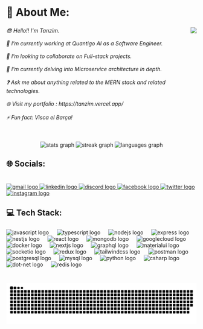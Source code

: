 <h1 align="left">💫 About Me:</h1>

###

<img align="right" height="200" src="https://media.tenor.com/y2JXkY1pXkwAAAAM/cat-computer.gif"  />

###

<h6 align="left">😎 Hello!! I'm Tanzim.<br><br>🏢 I’m currently working at Quantigo AI as a Software Engineer.<br><br>👯 I’m looking to collaborate on Full-stack projects.<br><br>🌱 I’m currently delving into Microservice architecture in depth.<br><br>❓ Ask me about anything related to the MERN stack and related technologies.<br><br>🌐 Visit my portfolio : https://tanzim.vercel.app/<br><br>⚡ Fun fact: Visca el Barça!</h6>

###

<br clear="both">

<div align="center">
  <img src="https://github-readme-stats.vercel.app/api?username=tanzim077&hide_title=false&hide_rank=false&show_icons=true&include_all_commits=true&count_private=true&disable_animations=false&theme=dracula&locale=en&hide_border=false" height="150" alt="stats graph"  />
  <img src="https://streak-stats.demolab.com?user=tanzim077&locale=en&mode=daily&theme=dracula&hide_border=false&border_radius=5" height="150" alt="streak graph"  />
  <img src="https://github-readme-stats.vercel.app/api/top-langs?username=tanzim077&locale=en&hide_title=false&layout=compact&card_width=320&langs_count=5&theme=dracula&hide_border=false" height="150" alt="languages graph"  />
</div>

###

<h2 align="left">🌐 Socials:</h2>

###

<br clear="both">

<div align="left">
  <a href="tanzimahmed077@gmail.com" target="_blank">
    <img src="https://raw.githubusercontent.com/maurodesouza/profile-readme-generator/master/src/assets/icons/social/gmail/default.svg" width="50" height="35" alt="gmail logo"  />
  </a>
  <a href="https://www.linkedin.com/in/ahmedtanzim077/" target="_blank">
    <img src="https://raw.githubusercontent.com/maurodesouza/profile-readme-generator/master/src/assets/icons/social/linkedin/default.svg" width="50" height="35" alt="linkedin logo"  />
  </a>
  <a href="https://discord.gg/ctdmEWcu" target="_blank">
    <img src="https://raw.githubusercontent.com/maurodesouza/profile-readme-generator/master/src/assets/icons/social/discord/default.svg" width="50" height="35" alt="discord logo"  />
  </a>
  <a href="https://www.facebook.com/tanzim077/" target="_blank">
    <img src="https://raw.githubusercontent.com/maurodesouza/profile-readme-generator/master/src/assets/icons/social/facebook/default.svg" width="50" height="35" alt="facebook logo"  />
  </a>
  <a href="https://twitter.com/tanzim077" target="_blank">
    <img src="https://raw.githubusercontent.com/maurodesouza/profile-readme-generator/master/src/assets/icons/social/twitter/default.svg" width="50" height="35" alt="twitter logo"  />
  </a>
  <a href="https://www.instagram.com/tanzim.ahmed/" target="_blank">
    <img src="https://raw.githubusercontent.com/maurodesouza/profile-readme-generator/master/src/assets/icons/social/instagram/default.svg" width="50" height="35" alt="instagram logo"  />
  </a>
</div>

###

<h2 align="left">💻 Tech Stack:</h2>

###

<div align="left">
  <img src="https://skillicons.dev/icons?i=js" height="30" alt="javascript logo"  />
  <img width="13" />
  <img src="https://skillicons.dev/icons?i=ts" height="30" alt="typescript logo"  />
  <img width="13" />
  <img src="https://skillicons.dev/icons?i=nodejs" height="30" alt="nodejs logo"  />
  <img width="13" />
  <img src="https://skillicons.dev/icons?i=express" height="30" alt="express logo"  />
  <img width="13" />
  <img src="https://skillicons.dev/icons?i=nestjs" height="30" alt="nestjs logo"  />
  <img width="13" />
  <img src="https://skillicons.dev/icons?i=react" height="30" alt="react logo"  />
  <img width="13" />
  <img src="https://skillicons.dev/icons?i=mongodb" height="30" alt="mongodb logo"  />
  <img width="13" />
  <img src="https://skillicons.dev/icons?i=gcp" height="30" alt="googlecloud logo"  />
  <img width="13" />
  <img src="https://skillicons.dev/icons?i=docker" height="30" alt="docker logo"  />
  <img width="13" />
  <img src="https://skillicons.dev/icons?i=nextjs" height="30" alt="nextjs logo"  />
  <img width="13" />
  <img src="https://skillicons.dev/icons?i=graphql" height="30" alt="graphql logo"  />
  <img width="13" />
  <img src="https://skillicons.dev/icons?i=materialui" height="30" alt="materialui logo"  />
  <img width="13" />
  <img src="https://cdn.simpleicons.org/socketdotio/010101" height="30" alt="socketio logo"  />
  <img width="13" />
  <img src="https://skillicons.dev/icons?i=redux" height="30" alt="redux logo"  />
  <img width="13" />
  <img src="https://skillicons.dev/icons?i=tailwind" height="30" alt="tailwindcss logo"  />
  <img width="13" />
  <img src="https://skillicons.dev/icons?i=postman" height="30" alt="postman logo"  />
  <img width="13" />
  <img src="https://skillicons.dev/icons?i=postgres" height="30" alt="postgresql logo"  />
  <img width="13" />
  <img src="https://skillicons.dev/icons?i=mysql" height="30" alt="mysql logo"  />
  <img width="13" />
  <img src="https://skillicons.dev/icons?i=py" height="30" alt="python logo"  />
  <img width="13" />
  <img src="https://skillicons.dev/icons?i=cs" height="30" alt="csharp logo"  />
  <img width="13" />
  <img src="https://skillicons.dev/icons?i=dotnet" height="30" alt="dot-net logo"  />
  <img width="13" />
  <img src="https://skillicons.dev/icons?i=redis" height="30" alt="redis logo"  />
</div>

###

<br clear="both">

<img src="https://raw.githubusercontent.com/tanzim077/tanzim077/output/snake.svg" alt="Snake animation" />

###
